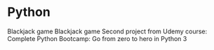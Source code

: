 # Python
Blackjack game
Blackjack game Second project from Udemy course: Complete Python Bootcamp: Go from zero to hero in Python 3
